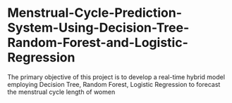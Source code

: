 # Menstrual-Cycle-Prediction-System-Using-Decision-Tree-Random-Forest-and-Logistic-Regression
The primary objective of this project is to develop a real-time hybrid model employing Decision Tree, Random Forest, Logistic Regression to forecast the menstrual cycle length of women
